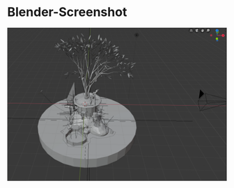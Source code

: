 # Blender-Screenshot 

<img src="https://raw.githubusercontent.com/AlvinMi/2019-Pic/master/2019/20190917234841.png"/>

